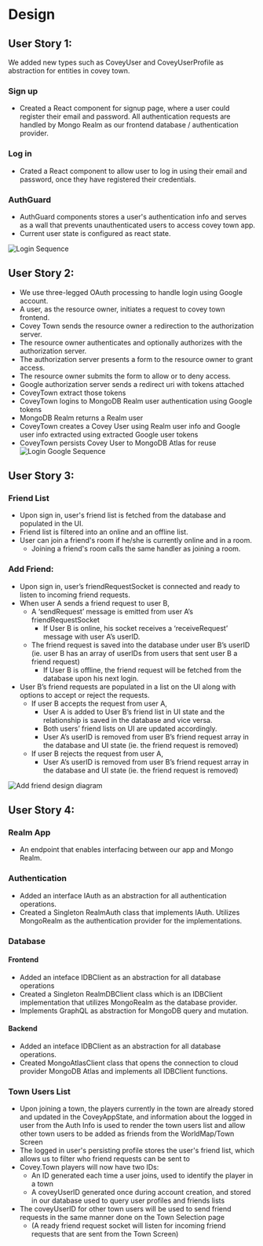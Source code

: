 # Design

## User Story 1:
We added new types such as CoveyUser and CoveyUserProfile as abstraction for entities in covey town.

### Sign up
- Created a React component for signup page, where a user could register their email and password. All authentication requests are handled by Mongo Realm as our frontend database / authentication provider. 

### Log in
- Crated a React component to allow user to log in using their email and password, once they have registered their credentials.

### AuthGuard
- AuthGuard components stores a user's authentication info and serves as a wall that prevents unauthenticated users to access covey town app.
- Current user state is configured as react state. 

![Login Sequence](docs/user-story-1/login-seq.png)

## User Story 2:
- We use three-legged OAuth processing to handle login using Google account.
- A user, as the resource owner, initiates a request to covey town frontend.
- Covey Town sends the resource owner a redirection to the authorization server.
- The resource owner authenticates and optionally authorizes with the authorization server.
- The authorization server presents a form to the resource owner to grant access.
- The resource owner submits the form to allow or to deny access.
- Google authorization server sends a redirect uri with tokens attached
- CoveyTown extract those tokens
- CoveyTown logins to MongoDB Realm user authentication using Google tokens
- MongoDB Realm returns a Realm user
- CoveyTown creates a Covey User using Realm user info and Google user info extracted using extracted Google user tokens
- CoveyTown persists Covey User to MongoDB Atlas for reuse
![Login Google Sequence](docs/user-story-2/google-login.png)
## User Story 3:
### Friend List
- Upon sign in, user's friend list is fetched from the database and populated in the UI.
- Friend list is filtered into an online and an offline list. 
- User can join a friend's room if he/she is currently online and in a room.
  - Joining a friend's room calls the same handler as joining a room.

### Add Friend:
- Upon sign in, user’s friendRequestSocket is connected and ready to listen to incoming friend requests. 
- When user A sends a friend request to user B,
  - A ‘sendRequest’ message is emitted from user A’s friendRequestSocket
    - If User B is online, his socket receives a ‘receiveRequest’ message with user A’s userID.
  - The friend request is saved into the database under user B’s userID (ie. user B has an array of userIDs from users that sent user B a friend request)
    - If User B is offline, the friend request will be fetched from the database upon his next login. 
- User B’s friend requests are populated in a list on the UI along with options to accept or reject the requests. 
  - If user B accepts the request from user A,
    - User A is added to User B’s friend list in UI state and the relationship is saved in the database and vice versa.
    - Both users’ friend lists on UI are updated accordingly. 
    - User A’s userID is removed from user B’s friend request array in the database and UI state (ie. the friend request is removed)
  - If user B rejects the request from user A,
    - User A’s userID is removed from user B’s friend request array in the database and UI state (ie. the friend request is removed)

![Add friend design diagram](docs/user-story-3/Addfrienddiagram.png)

## User Story 4:
### Realm App
- An endpoint that enables interfacing between our app and Mongo Realm. 

### Authentication
- Added an interface IAuth as an abstraction for all authentication operations.
- Created a Singleton RealmAuth class that implements IAuth. Utilizes MongoRealm as the authentication provider for the implementations.

### Database
#### Frontend
- Added an inteface IDBClient as an abstraction for all database operations
- Created a Singleton RealmDBClient class which is an IDBClient implementation that utilizes MongoRealm as the database provider.
- Implements GraphQL as abstraction for MongoDB query and mutation.

#### Backend
- Added an inteface IDBClient as an abstraction for all database operations.
- Created MongoAtlasClient class that opens the connection to cloud provider MongoDB Atlas and implements all IDBClient functions.

### Town Users List
- Upon joining a town, the players currently in the town are already stored and updated in the CoveyAppState, and information about the logged in user from the Auth Info is used to render the town users list and allow other town users to be added as friends from the WorldMap/Town Screen
- The logged in user's persisting profile stores the user's friend list, which allows us to filter who friend requests can be sent to
- Covey.Town players will now have two IDs:
  - An ID generated each time a user joins, used to identify the player in a town
  - A coveyUserID generated once during account creation, and stored in our database used to query user profiles and friends lists
- The coveyUserID for other town users will be used to send friend requests in the same manner done on the Town Selection page
  - (A ready friend request socket will listen for incoming friend requests that are sent from the Town Screen)
